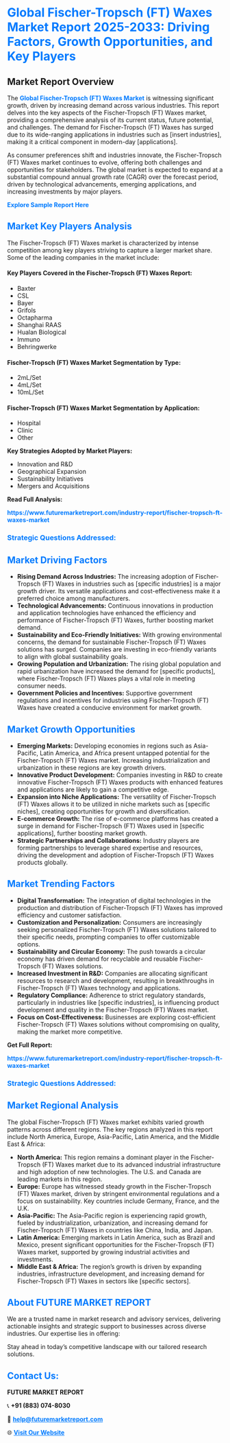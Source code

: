<h1 style="color: #007BFF;">Global Fischer-Tropsch (FT) Waxes Market Report 2025-2033: Driving Factors, Growth Opportunities, and Key Players</h1>

<section id="overview">
<h2>Market Report Overview</h2>
<p>The <a href="https://www.futuremarketreport.com/industry-report/fischer-tropsch-ft-waxes-market" style="color: #007BFF; text-decoration: none;"><strong>Global Fischer-Tropsch (FT) Waxes Market</strong></a> is witnessing significant growth, driven by increasing demand across various industries. This report delves into the key aspects of the Fischer-Tropsch (FT) Waxes market, providing a comprehensive analysis of its current status, future potential, and challenges. The demand for Fischer-Tropsch (FT) Waxes has surged due to its wide-ranging applications in industries such as [insert industries], making it a critical component in modern-day [applications].</p>
<p>As consumer preferences shift and industries innovate, the Fischer-Tropsch (FT) Waxes market continues to evolve, offering both challenges and opportunities for stakeholders. The global market is expected to expand at a substantial compound annual growth rate (CAGR) over the forecast period, driven by technological advancements, emerging applications, and increasing investments by major players.</p>
</section>

<section id="overview">
<p><a href="https://www.futuremarketreport.com/request-sample/reportId=32392" style="color: #007BFF; text-decoration: none;"><strong>Explore Sample Report Here</strong></a></p>
</section>

<section id="key-players">
<h2 style="color: #007BFF;">Market Key Players Analysis</h2>
<p>The Fischer-Tropsch (FT) Waxes market is characterized by intense competition among key players striving to capture a larger market share. Some of the leading companies in the market include:</p>
<h4>Key Players Covered in the Fischer-Tropsch (FT) Waxes Report:</h4>
<ul><li>Baxter</li><li>CSL</li><li>Bayer</li><li>Grifols</li><li>Octapharma</li><li>Shanghai RAAS</li><li>Hualan Biological</li><li>Immuno</li><li>Behringwerke</li></ul>
<h4>Fischer-Tropsch (FT) Waxes Market Segmentation by Type:</h4>
<ul><li>2mL/Set</li><li>4mL/Set</li><li>10mL/Set</li></ul>

<h4>Fischer-Tropsch (FT) Waxes Market Segmentation by Application:</h4>
<ul><li>Hospital</li><li>Clinic</li><li>Other</li></ul>
<p><strong>Key Strategies Adopted by Market Players:</strong></p>
<ul>
<li>Innovation and R&D</li>
<li>Geographical Expansion</li>
<li>Sustainability Initiatives</li>
<li>Mergers and Acquisitions</li>
</ul>
</section>

<section>
<p><strong>Read Full Analysis: </strong></p><a href="https://www.futuremarketreport.com/industry-report/fischer-tropsch-ft-waxes-market" style="color: #007BFF; text-decoration: none;"><strong>https://www.futuremarketreport.com/industry-report/fischer-tropsch-ft-waxes-market</strong></a>
<h3 style="color: #007BFF;">Strategic Questions Addressed:</h3>
</section>

<section id="driving-factors">
<h2 style="color: #007BFF;">Market Driving Factors</h2>
<ul>
<li><strong>Rising Demand Across Industries:</strong> The increasing adoption of Fischer-Tropsch (FT) Waxes in industries such as [specific industries] is a major growth driver. Its versatile applications and cost-effectiveness make it a preferred choice among manufacturers.</li>
<li><strong>Technological Advancements:</strong> Continuous innovations in production and application technologies have enhanced the efficiency and performance of Fischer-Tropsch (FT) Waxes, further boosting market demand.</li>
<li><strong>Sustainability and Eco-Friendly Initiatives:</strong> With growing environmental concerns, the demand for sustainable Fischer-Tropsch (FT) Waxes solutions has surged. Companies are investing in eco-friendly variants to align with global sustainability goals.</li>
<li><strong>Growing Population and Urbanization:</strong> The rising global population and rapid urbanization have increased the demand for [specific products], where Fischer-Tropsch (FT) Waxes plays a vital role in meeting consumer needs.</li>
<li><strong>Government Policies and Incentives:</strong> Supportive government regulations and incentives for industries using Fischer-Tropsch (FT) Waxes have created a conducive environment for market growth.</li>
</ul>
</section>

<section id="growth-opportunities">
<h2 style="color: #007BFF;">Market Growth Opportunities</h2>
<ul>
<li><strong>Emerging Markets:</strong> Developing economies in regions such as Asia-Pacific, Latin America, and Africa present untapped potential for the Fischer-Tropsch (FT) Waxes market. Increasing industrialization and urbanization in these regions are key growth drivers.</li>
<li><strong>Innovative Product Development:</strong> Companies investing in R&D to create innovative Fischer-Tropsch (FT) Waxes products with enhanced features and applications are likely to gain a competitive edge.</li>
<li><strong>Expansion into Niche Applications:</strong> The versatility of Fischer-Tropsch (FT) Waxes allows it to be utilized in niche markets such as [specific niches], creating opportunities for growth and diversification.</li>
<li><strong>E-commerce Growth:</strong> The rise of e-commerce platforms has created a surge in demand for Fischer-Tropsch (FT) Waxes used in [specific applications], further boosting market growth.</li>
<li><strong>Strategic Partnerships and Collaborations:</strong> Industry players are forming partnerships to leverage shared expertise and resources, driving the development and adoption of Fischer-Tropsch (FT) Waxes products globally.</li>
</ul>
</section>

<section id="trending-factors">
<h2 style="color: #007BFF;">Market Trending Factors</h2>
<ul>
<li><strong>Digital Transformation:</strong> The integration of digital technologies in the production and distribution of Fischer-Tropsch (FT) Waxes has improved efficiency and customer satisfaction.</li>
<li><strong>Customization and Personalization:</strong> Consumers are increasingly seeking personalized Fischer-Tropsch (FT) Waxes solutions tailored to their specific needs, prompting companies to offer customizable options.</li>
<li><strong>Sustainability and Circular Economy:</strong> The push towards a circular economy has driven demand for recyclable and reusable Fischer-Tropsch (FT) Waxes solutions.</li>
<li><strong>Increased Investment in R&D:</strong> Companies are allocating significant resources to research and development, resulting in breakthroughs in Fischer-Tropsch (FT) Waxes technology and applications.</li>
<li><strong>Regulatory Compliance:</strong> Adherence to strict regulatory standards, particularly in industries like [specific industries], is influencing product development and quality in the Fischer-Tropsch (FT) Waxes market.</li>
<li><strong>Focus on Cost-Effectiveness:</strong> Businesses are exploring cost-efficient Fischer-Tropsch (FT) Waxes solutions without compromising on quality, making the market more competitive.</li>
</ul>
</section>

<section>
<p><strong>Get Full Report: </strong></p><a href="https://www.futuremarketreport.com/industry-report/fischer-tropsch-ft-waxes-market" style="color: #007BFF; text-decoration: none;"><strong>https://www.futuremarketreport.com/industry-report/fischer-tropsch-ft-waxes-market</strong></a>
<h3 style="color: #007BFF;">Strategic Questions Addressed:</h3>
</section>


<section id="regional-analysis">
<h2 style="color: #007BFF;">Market Regional Analysis</h2>
<p>The global Fischer-Tropsch (FT) Waxes market exhibits varied growth patterns across different regions. The key regions analyzed in this report include North America, Europe, Asia-Pacific, Latin America, and the Middle East & Africa:</p>
<ul>
<li><strong>North America:</strong> This region remains a dominant player in the Fischer-Tropsch (FT) Waxes market due to its advanced industrial infrastructure and high adoption of new technologies. The U.S. and Canada are leading markets in this region.</li>
<li><strong>Europe:</strong> Europe has witnessed steady growth in the Fischer-Tropsch (FT) Waxes market, driven by stringent environmental regulations and a focus on sustainability. Key countries include Germany, France, and the U.K.</li>
<li><strong>Asia-Pacific:</strong> The Asia-Pacific region is experiencing rapid growth, fueled by industrialization, urbanization, and increasing demand for Fischer-Tropsch (FT) Waxes in countries like China, India, and Japan.</li>
<li><strong>Latin America:</strong> Emerging markets in Latin America, such as Brazil and Mexico, present significant opportunities for the Fischer-Tropsch (FT) Waxes market, supported by growing industrial activities and investments.</li>
<li><strong>Middle East & Africa:</strong> The region’s growth is driven by expanding industries, infrastructure development, and increasing demand for Fischer-Tropsch (FT) Waxes in sectors like [specific sectors].</li>
</ul>
</section>

<footer>
<h2 style="color: #007BFF;">About FUTURE MARKET REPORT</h2>
<p>We are a trusted name in market research and advisory services, delivering actionable insights and strategic support to businesses across diverse industries. Our expertise lies in offering:</p>

<p>Stay ahead in today’s competitive landscape with our tailored research solutions.</p>

<h2 style="color: #007BFF;">Contact Us:</h2>
<p><strong>FUTURE MARKET REPORT</strong></p>
<p>📞 <strong>+91 (883) 074-8030</strong></p>
<p>📧 <strong><a href="mailto:help@futuremarketreport.com" style="color: #007BFF;">help@futuremarketreport.com</a></strong></p>
<p>🌐 <strong><a href="https://www.futuremarketreport.com/" style="color: #007BFF;">Visit Our Website</a></strong></p>
</footer>